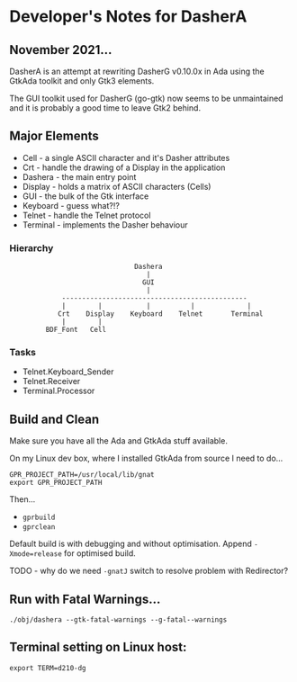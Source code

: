 # Developer's Notes for DasherA

## November 2021...

DasherA is an attempt at rewriting DasherG v0.10.0x in Ada using the
GtkAda toolkit and only Gtk3 elements.

The GUI toolkit used for DasherG (go-gtk) now seems to be unmaintained and it is probably a good time to leave Gtk2 behind. 

## Major Elements

* Cell - a single ASCII character and it's Dasher attributes
* Crt - handle the drawing of a Display in the application
* Dashera - the main entry point
* Display - holds a matrix of ASCII characters (Cells)
* GUI - the bulk of the Gtk interface
* Keyboard - guess what?!?
* Telnet - handle the Telnet protocol
* Terminal - implements the Dasher behaviour

### Hierarchy
```
                               Dashera
                                  |
                                 GUI
                                  |
             ----------------------------------------------
             |        |           |          |             |
            Crt    Display    Keyboard    Telnet       Terminal   
             |        |
         BDF_Font   Cell
```

### Tasks

* Telnet.Keyboard_Sender
* Telnet.Receiver
* Terminal.Processor


## Build and Clean

Make sure you have all the Ada and GtkAda stuff available.

On my Linux dev box, where I installed GtkAda from source I need to do...
```
GPR_PROJECT_PATH=/usr/local/lib/gnat
export GPR_PROJECT_PATH
```
Then...

* `gprbuild`
* `gprclean`

Default build is with debugging and without optimisation.  Append `-Xmode=release` for optimised build.

TODO - why do we need `-gnatJ` switch to resolve problem with Redirector?

## Run with Fatal Warnings...
`./obj/dashera --gtk-fatal-warnings --g-fatal--warnings`

## Terminal setting on Linux host:

`export TERM=d210-dg`